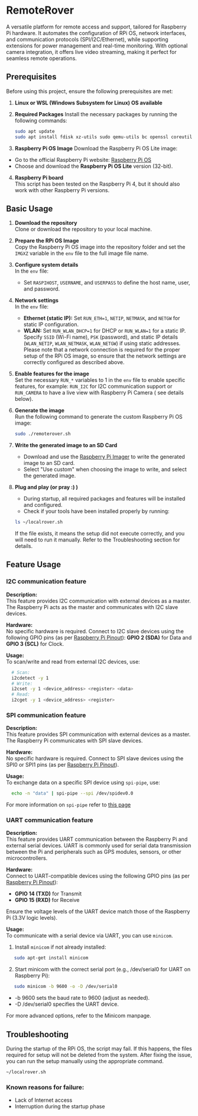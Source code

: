 # RemoteRover
A versatile platform for remote access and support, tailored for Raspberry Pi hardware. It automates the configuration of RPi OS, network interfaces, and communication protocols (SPI/I2C/Ethernet), while supporting extensions for power management and real-time monitoring. With optional camera integration, it offers live video streaming, making it perfect for seamless remote operations.

## Prerequisites

Before using this project, ensure the following prerequisites are met:

1. **Linux or WSL (Windows Subsystem for Linux) OS available**

2. **Required Packages**
   Install the necessary packages by running the following commands:

   ```bash
   sudo apt update
   sudo apt install fdisk xz-utils sudo qemu-utils bc openssl coreutils grep sed systemd
   ```

3. **Raspberry Pi OS Image**
   Download the Raspberry Pi OS Lite image:
  - Go to the official Raspberry Pi website: [Raspberry Pi OS](https://www.raspberrypi.com/software/operating-systems/#raspberry-pi-os-32-bit)
  - Choose and download the **Raspberry Pi OS Lite** version (32-bit).

4. **Raspberry Pi board**  
   This script has been tested on the Raspberry Pi 4, but it should also work with other Raspberry Pi versions.

## Basic Usage

1. **Download the repository**  
   Clone or download the repository to your local machine.

2. **Prepare the RPi OS Image**  
   Copy the Raspberry Pi OS image into the repository folder and set the `IMGXZ` variable in the `env` file to the full image file name.

3. **Configure system details**  
   In the `env` file:
   - Set `RASPIHOST`, `USERNAME`, and `USERPASS` to define the host name, user, and password.

4. **Network settings**  
   In the `env` file:
   - **Ethernet (static IP):** Set `RUN_ETH=1`, `NETIP`, `NETMASK`, and `NETGW` for static IP configuration.
   - **WLAN:** Set `RUN_WLAN_DHCP=1` for DHCP or `RUN_WLAN=1` for a static IP. Specify `SSID` (Wi-Fi name), `PSK` (password), and static IP details (`WLAN_NETIP`, `WLAN_NETMASK`, `WLAN_NETGW`) if using static addresses.
  Please note that a network connection is required for the proper setup of the RPi OS image, so ensure that the network settings are correctly configured as described above.


5. **Enable features for the image**  
   Set the necessary `RUN_*` variables to 1 in the `env` file to enable specific features, for example: `RUN_I2C` for I2C communication support or `RUN_CAMERA`  to have a live view with Raspberry Pi Camera ( see details below). 

6. **Generate the image**  
   Run the following command to generate the custom Raspberry Pi OS image:

   ```bash
   sudo ./remoterover.sh
   ```

7. **Write the generated image to an SD Card**
   - Download and use the [Raspberry Pi Imager](https://www.raspberrypi.com/software/) to write the generated image to an SD card.
   - Select "Use custom" when choosing the image to write, and select the generated image.

8. **Plug and play (or pray :) )**  
   - During startup, all required packages and features will be installed and configured.
   - Check if your tools have been installed properly by running:
   ```bash
   ls ~/localrover.sh
   ```
   If the file exists, it means the setup did not execute correctly, and you will need to run it manually. Refer to the Troubleshooting section for details. 


## Feature Usage

### I2C communication feature
**Description:**  
This feature provides I2C communication with external devices as a master. The Raspberry Pi acts as the master and communicates with I2C slave devices.

**Hardware:**  
No specific hardware is required.
Connect to I2C slave devices using the following GPIO pins (as per [Raspberry Pi Pinout](https://pinout.xyz/pinout/i2c)): **GPIO 2 (SDA)** for Data and **GPIO 3 (SCL)** for Clock.

**Usage:**  
To scan/write and read from external I2C devices, use:  
```bash
  # Scan: 
  i2cdetect -y 1
  # Write:
  i2cset -y 1 <device_address> <register> <data>
  # Read: 
  i2cget -y 1 <device_address> <register>
```

### SPI communication feature
**Description:**  
This feature provides SPI communication with external devices as a master. The Raspberry Pi communicates with SPI slave devices.

**Hardware:**  
No specific hardware is required.
Connect to SPI slave devices using the SPI0 or SPI1 pins (as per [Raspberry Pi Pinout](https://pinout.xyz/pinout/spi)).

**Usage:**  
To exchange data on a specific SPI device using `spi-pipe`, use:  
```bash
  echo -n "data" | spi-pipe --spi /dev/spidev0.0
```

For more information on `spi-pipe` refer to [this page](https://manpages.debian.org/testing/spi-tools/spi-pipe.1.en.html)

### UART communication feature
**Description:**  
This feature provides UART communication between the Raspberry Pi and external serial devices. UART is commonly used for serial data transmission between the Pi and peripherals such as GPS modules, sensors, or other microcontrollers.

**Hardware:**  
Connect to UART-compatible devices using the following GPIO pins (as per [Raspberry Pi Pinout](https://pinout.xyz/pinout/uart)):  
- **GPIO 14 (TXD)** for Transmit  
- **GPIO 15 (RXD)** for Receive  

Ensure the voltage levels of the UART device match those of the Raspberry Pi (3.3V logic levels).

**Usage:**  
To communicate with a serial device via UART, you can use `minicom`.  
1. Install `minicom` if not already installed:  
```bash
   sudo apt-get install minicom
```
2. Start minicom with the correct serial port (e.g., /dev/serial0 for UART on Raspberry Pi):
```bash
   sudo minicom -b 9600 -o -D /dev/serial0
```
- -b 9600 sets the baud rate to 9600 (adjust as needed).
- -D /dev/serial0 specifies the UART device.

For more advanced options, refer to the Minicom manpage.

## Troubleshooting
During the startup of the RPi OS, the script may fail. If this happens, the files required for setup will not be deleted from the system. After fixing the issue, you can run the setup manually using the appropriate command.
   ```bash
   ~/localrover.sh
   ```

### Known reasons for failure:
- Lack of Internet access
- Interruption during the startup phase
